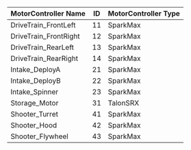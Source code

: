 | MotorController Name  | ID | MotorController Type |
|-----------------------|----|----------------------|
| DriveTrain_FrontLeft  | 11 | SparkMax             |
| DriveTrain_FrontRight | 12 | SparkMax             |
| DriveTrain_RearLeft   | 13 | SparkMax             |
| DriveTrain_RearRight  | 14 | SparkMax             |
| Intake_DeployA        | 21 | SparkMax             |
| Intake_DeployB        | 22 | SparkMax             |
| Intake_Spinner        | 23 | SparkMax             |
| Storage_Motor         | 31 | TalonSRX             |
| Shooter_Turret        | 41 | SparkMax             |
| Shooter_Hood          | 42 | SparkMax             |
| Shooter_Flywheel      | 43 | SparkMax             |
